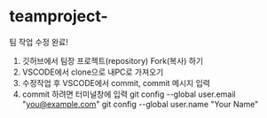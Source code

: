 # teamproject-

팀 작업 수정 완료!

1. 깃허브에서 팀장 프로젝트(repository) Fork(복사) 하기
2. VSCODE에서 clone으로 내PC로 가져오기
3. 수정작업 후 VSCODE에서 commit, commit 메시지 입력
4. commit 하려면 터미널창에 입력  git config --global user.email "you@example.com"
  git config --global user.name "Your Name"
